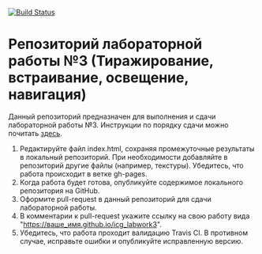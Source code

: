 [![Build Status](https://travis-ci.com/icg-course/icg_labwork3.svg?branch=gh-pages)](https://travis-ci.com/icg-course/icg_labwork3)
# Репозиторий лабораторной работы №3 (Тиражирование, встраивание, освещение, навигация)
Данный репозиторий предназначен для выполнения и сдачи лабораторной работы №3.
Инструкции по порядку сдачи можно почитать [здесь](https://github.com/icg-course/syllabus/blob/master/git.md).
1. Редактируйте файл index.html, сохраняя промежуточные результаты в локальный репозиторий. При необходимости добавляйте в репозиторий другие файлы (например, текстуры). Убедитесь, что работа происходит в ветке gh-pages.
1. Когда работа будет готова, опубликуйте содержимое локального репозитория на GitHub.
1. Оформите pull-request в данный репозиторий для сдачи лабораторной работы.
1. В комментарии к pull-request укажите ссылку на свою работу вида "https://ваше_имя.github.io/icg_labwork3".
1. Убедитесь, что работа проходит валидацию Travis CI. В противном случае, исправьте ошибки и опубликуйте исправленную версию.